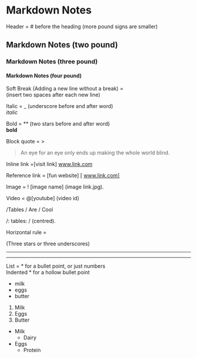 # Markdown Notes

Header = # before the heading (more pound signs are smaller)
## Markdown Notes (two pound)
### Markdown Notes (three pound)
#### Markdown Notes (four pound)
Soft Break (Adding a new line without a break) =  
(insert two spaces after each new line)

Italic = _ (underscore before and after word)  
_italic_ 

Bold = ** (two stars before and after word)  
**bold**

Block quote = >

> An eye for an eye only ends up making the whole world blind.

Inline link =[visit link] www.link.com

Reference link = [fun website] [ www.link.com]

Image = ! [image name] (image link.jpg). 

Video = @[youtube] (video id)



/Tables / Are / Cool

/: tables: / (centred). 

Horizontal rule =

(Three stars or three underscores)

***

___
List = * for a bullet point, or just numbers  
Indented * for a hollow bullet point
* milk
* eggs
* butter

1. Milk
2. Eggs
3. Butter

* Milk
	* Dairy
* Eggs
	* Protein
